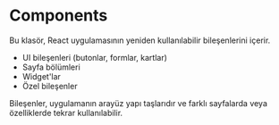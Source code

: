 # Components

Bu klasör, React uygulamasının yeniden kullanılabilir bileşenlerini içerir.

- UI bileşenleri (butonlar, formlar, kartlar)
- Sayfa bölümleri
- Widget'lar
- Özel bileşenler

Bileşenler, uygulamanın arayüz yapı taşlarıdır ve farklı sayfalarda veya özelliklerde tekrar kullanılabilir.
